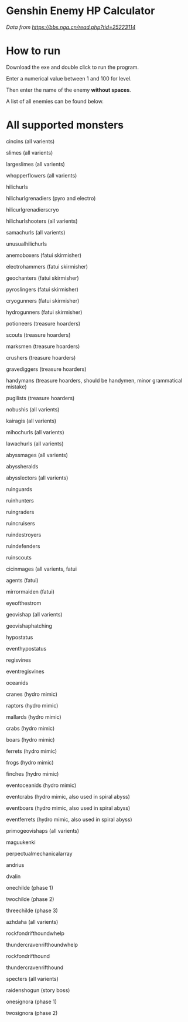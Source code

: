 # Genshin Enemy HP Calculator

*Data from https://bbs.nga.cn/read.php?tid=25223114*


# How to run
Download the exe and double click to run the program.

Enter a numerical value between 1 and 100 for level.

Then enter the name of the enemy **without spaces**. 

A list of all enemies can be found below. 

# All supported monsters
 
cincins (all varients)

slimes (all varients)

largeslimes (all varients)

whopperflowers (all varients)

hilichurls

hilichurlgrenadiers (pyro and electro)

hilicurlgrenadierscryo

hilichurlshooters (all varients)

samachurls (all varients)

unusualhilichurls

anemoboxers (fatui skirmisher)

electrohammers (fatui skirmisher)

geochanters (fatui skirmisher)

pyroslingers (fatui skirmisher)

cryogunners (fatui skirmisher)

hydrogunners (fatui skirmisher)

potioneers (treasure hoarders)

scouts (treasure hoarders)

marksmen (treasure hoarders)

crushers (treasure hoarders)

gravediggers (treasure hoarders)

handymans (treasure hoarders, should be handymen, minor grammatical mistake)

pugilists (treasure hoarders)

nobushis (all varients)

kairagis (all varients)

mihochurls (all varients)

lawachurls (all varients)

abyssmages (all varients)

abyssheralds 

abysslectors (all varients)

ruinguards

ruinhunters

ruingraders

ruincruisers

ruindestroyers

ruindefenders

ruinscouts

cicinmages (all varients, fatui

agents (fatui)

mirrormaiden (fatui)

eyeofthestrom

geovishap (all varients)

geovishaphatching

hypostatus

eventhypostatus

regisvines

eventregisvines

oceanids

cranes (hydro mimic)

raptors (hydro mimic)

mallards (hydro mimic)

crabs (hydro mimic)

boars (hydro mimic)

ferrets (hydro mimic)

frogs (hydro mimic)

finches (hydro mimic)

eventoceanids (hydro mimic)

eventcrabs (hydro mimic, also used in spiral abyss)

eventboars (hydro mimic, also used in spiral abyss)

eventferrets (hydro mimic, also used in spiral abyss)

primogeovishaps (all varients)

maguukenki

perpectualmechanicalarray

andrius

dvalin

onechilde (phase 1)

twochilde (phase 2)

threechilde (phase 3)

azhdaha (all varients)

rockfondrifthoundwhelp

thundercravenrifthoundwhelp

rockfondrifthound

thundercravenrifthound 

specters (all varients)

raidenshogun (story boss)

onesignora (phase 1)

twosignora (phase 2)
